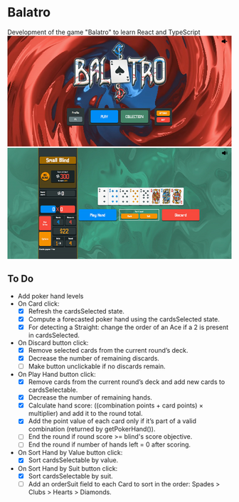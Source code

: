 # Balatro
Development of the game "Balatro" to learn React and TypeScript
![Preview Menu](./preview-menu.jpg)
![Preview InGame](./preview-ingame.jpg)

## To Do
- Add poker hand levels
- On Card click:
  - [x] Refresh the cardsSelected state.
  - [x] Compute a forecasted poker hand using the cardsSelected state.
  - [x] For detecting a Straight: change the order of an Ace if a 2 is present in cardsSelected.
- On Discard button click:
  - [x] Remove selected cards from the current round’s deck.
  - [x] Decrease the number of remaining discards.
  - [ ] Make button unclickable if no discards remain.
- On Play Hand button click:
  - [x] Remove cards from the current round’s deck and add new cards to cardsSelectable.
  - [x] Decrease the number of remaining hands.
  - [x] Calculate hand score: ((combination points + card points) × multiplier) and add it to the round total.
  - [x] Add the point value of each card only if it’s part of a valid combination (returned by getPokerHand()).
  - [ ] End the round if round score >= blind's score objective.
  - [ ] End the round if number of hands left = 0 after scoring.
- On Sort Hand by Value button click:
  - [x] Sort cardsSelectable by value.
- On Sort Hand by Suit button click:
  - [x] Sort cardsSelectable by suit.
  - [ ] Add an orderSuit field to each Card to sort in the order: Spades > Clubs > Hearts > Diamonds.
